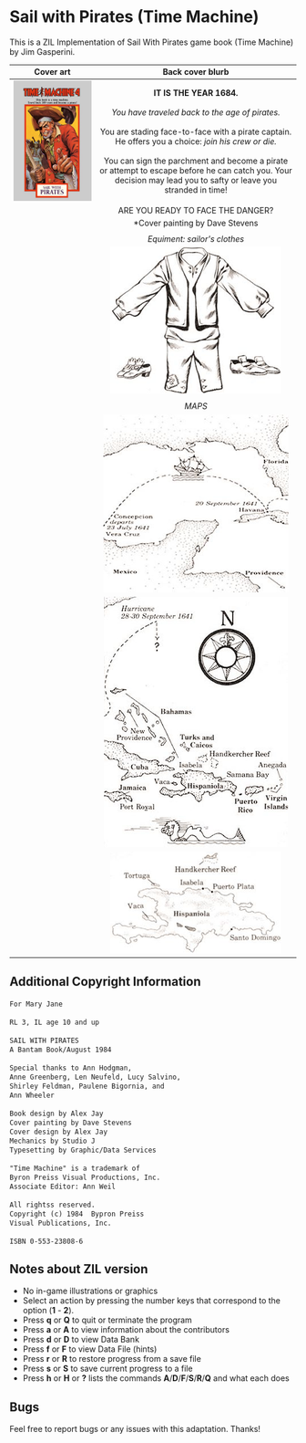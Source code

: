 # Sail with Pirates (Time Machine)
This is a ZIL Implementation of Sail With Pirates game book (Time Machine) by Jim Gasperini.

| **Cover art** | **Back cover blurb**|
|:-:|:-:|
|![Cover Art](/images/sail-with-pirates.jpg)|**IT IS THE YEAR 1684.**<br><br>*You have traveled back to the age of pirates.*<br><br>You are stading face-to-face with a pirate captain. He offers you a choice: *join his crew or die.*<br><br>You can sign the parchment and become a pirate or attempt to escape before he can catch you. Your decision may lead you to safty or leave you stranded in time!|
| |ARE YOU READY TO FACE THE DANGER?|
| |*Cover painting by Dave Stevens|
| |                            |
| |*Equiment: sailor's clothes*|
||![Sailor's clohes](/images/equipment.jpg)|
| |                            |
| |*MAPS*|
| |![Map 01](/images/map01.jpg)|
| |![Map 02](/images/map02.jpg)|
| |![Map 03](/images/map03.jpg)|

## Additional Copyright Information

```
For Mary Jane

RL 3, IL age 10 and up

SAIL WITH PIRATES
A Bantam Book/August 1984

Special thanks to Ann Hodgman,
Anne Greenberg, Len Neufeld, Lucy Salvino,
Shirley Feldman, Paulene Bigornia, and
Ann Wheeler

Book design by Alex Jay
Cover painting by Dave Stevens
Cover design by Alex Jay
Mechanics by Studio J
Typesetting by Graphic/Data Services

"Time Machine" is a trademark of
Byron Preiss Visual Productions, Inc.
Associate Editor: Ann Weil

All rightss reserved.
Copyright (c) 1984  Bypron Preiss
Visual Publications, Inc.

ISBN 0-553-23808-6
```

## Notes about ZIL version

- No in-game illustrations or graphics
- Select an action by pressing the number keys that correspond to the option (**1** - **2**).
- Press **q** or **Q** to quit or terminate the program
- Press **a** or **A** to view information about the contributors
- Press **d** or **D** to view Data Bank
- Press **f** or **F** to view Data File (hints)
- Press **r** or **R** to restore progress from a save file
- Press **s** or **S** to save current progress to a file
- Press **h** or **H** or **?** lists the commands **A**/**D**/**F**/**S**/**R**/**Q** and what each does

## Bugs

Feel free to report bugs or any issues with this adaptation. Thanks!

